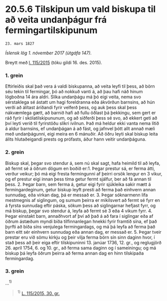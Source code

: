 # 20.5.6 Tilskipun um vald biskupa til að veita undanþágur frá fermingartilskipunum

`23. mars 1827`

_Íslensk lög 1. nóvember 2017 (útgáfa 147)._

Breytt með
[l. 115/2015](https://althingi.is/altext/stjt/2015.115.html) (tóku gildi 16. des. 2015).

### 1. grein

Eftirleiðis skal það vera á valdi biskupanna, að veita leyfi til þess, að börn séu tekin til fermingar, þó að nokkuð vanti á, að þau hafi náð hinum lögboðna 14 ára aldri. Slíka undanþágu má þó eigi veita, nema svo sérstaklega sé ástatt um hagi foreldranna eða ákvörðun barnsins, að hún verði að álítast áríðandi fyrir velferð þess, og auk þess skal þess nákvæmlega gætt, að barnið hafi að fullu öðlast þá þekkingu, sem gert er ráð fyrir í skólatilskipununum, og að siðferði þess sé svo, að ekkert geti að því leyti verið til fyrirstöðu slíkri ívilnun. Það má heldur ekki vanta nema lítið á aldur barnsins, ef undanþágan á að fást, og jafnvel þótt allt annað mæli með undanþágunni, eigi meira en 6 mánuðir. Að öðru leyti skal biskup leita álits hlutaðeigandi prests og prófasts, áður hann veitir undanþáguna.

### 2. grein

Biskup skal, þegar svo stendur á, sem nú skal sagt, hafa heimild til að leyfa, að fermt sé á öðrum dögum en boðið er:1. Þegar prestur sá, er ferma átti, verður veikur; þó má eigi fresta fermingunni af þeirri orsök lengur en 3 vikur, og ef prestur eigi innan þess tíma getur fermt sjálfur, ber að fá annan til þess.
2. Þegar barn, sem ferma á, getur eigi fyrir sjúkleika sakir mætt á fermingardeginum, getur biskup leyft presti að ferma það einhvern annan sunnudag, eða virkan dag, þá er messað er.
3. Þegar sóknarmenn lifa mestmegnis af siglingum, og sumum þeirra er mikilsvert að fermt sé fyrr en á fyrsta sunnudag eftir páska, sökum þess að siglingarnar hefjast fyrr, og má biskup, þegar svo stendur á, leyfa að fermt sé 3 eða 4 vikum fyrr.
4. Þegar einstakt barn, annaðhvort af því að það á að fara í siglingar eða af öðrum ástæðum myndi bíða tilfinnanlegan hnekki fyrir framtíð sína, ef það þyrfti að bíða síns venjulega fermingardags, og má þá leyfa að ferma það barn eitt sér einhvern sunnudag eða annan dag, er messað er.
5. Þegar tveir prestar eru við sömu kirkju og þeir vilja ferma börn sín sinn daginn hvor, í stað þess að þeir eiga eftir tilskipuninni 13. janúar 1736, 12. gr., og reglugjörð 26. apríl 1754, 6. og 10. gr., að ferma sama daginn og í sameiningu; og má biskup þá leyfa öðrum þeirra að ferma annan dag en hinn tilskipaða fermingardag.

### 3. grein

…<sup>1)</sup> 

> <sup>1)</sup> [L. 115/2015, 30. gr.](https://althingi.is/altext/stjt/2015.115.html)
